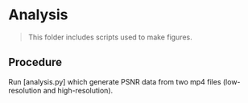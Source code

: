 # Analysis

> This folder includes scripts used to make figures.

## Procedure

Run [analysis.py] which generate PSNR data from two mp4 files (low-resolution and high-resolution).
